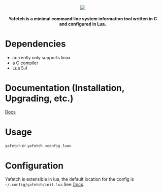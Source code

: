 <p align="center"> <img src="https://files.warpcorp.org/img/yafetch.png"> </p>


<h4 align="center">Yafetch is a minimal command line system information tool written in C and configured in Lua. </h4>

# Dependencies
- currently only supports linux
- a C compiler
- Lua 5.4

# Documentation (Installation, Upgrading, etc.)

[Docs](/docs)


# Usage
`yafetch` or `yafetch <config.lua>`


# Configuration
Yafetch is extensible in lua, the default location for the config is `~/.config/yafetch/init.lua`
See [Docs](/docs/functions.md).
